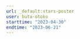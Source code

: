 ```yaml
---
url: _default:stars-poster
user: buta-otoko
starttime: "2023-04-30"
endtime: "2023-06-21"
---
```

<reserve />